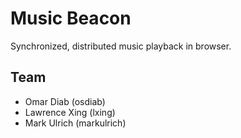 Music Beacon
============

Synchronized, distributed music playback in browser.

## Team

* Omar Diab (osdiab)
* Lawrence Xing (lxing)
* Mark Ulrich (markulrich)
